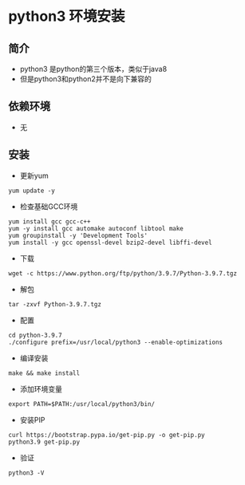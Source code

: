# python3 环境安装

## 简介
- python3 是python的第三个版本，类似于java8
- 但是python3和python2并不是向下兼容的

## 依赖环境
- 无

## 安装
- 更新yum
```shell script
yum update -y
```
- 检查基础GCC环境
```shell script
yum install gcc gcc-c++
yum -y install gcc automake autoconf libtool make
yum groupinstall -y 'Development Tools'
yum install -y gcc openssl-devel bzip2-devel libffi-devel
```
- 下载
```shell script
wget -c https://www.python.org/ftp/python/3.9.7/Python-3.9.7.tgz
```
- 解包
```shell script
tar -zxvf Python-3.9.7.tgz 
```
- 配置
```shell script
cd python-3.9.7
./configure prefix=/usr/local/python3 --enable-optimizations
```
- 编译安装
```shell script
make && make install
```
- 添加环境变量
```shell script
export PATH=$PATH:/usr/local/python3/bin/
```
- 安装PIP
```shell script
curl https://bootstrap.pypa.io/get-pip.py -o get-pip.py
python3.9 get-pip.py
```
- 验证
```shell script
python3 -V
```